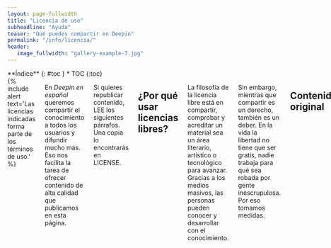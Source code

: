 ```yaml
---
layout: page-fullwidth
title: "Licencia de uso"
subheadline: "Ayuda"
teaser: "Qué puedes compartir en Deepin"
permalink: "/info/licencia/"
header:
   image_fullwidth: "gallery-example-7.jpg"
---
```

<div class="row">
<div class="medium-4 medium-push-8 columns" markdown="1">
<div class="panel radius" markdown="1">
**Índice**
{: #toc }
*  TOC
{:toc}
</div>
</div><!-- /.medium-4.columns -->

<div class="medium-8 medium-pull-4 columns" markdown="1">
{% include alert text='Las licencias indicadas forma parte de los términos de uso.' %}

En *Deepin en español* queremos compartir el conocimiento a todos los usuarios y difundir mucho más. Eso nos facilita la tarea de ofrecer contenido de alta calidad que publicamos en esta página.

Si quieres republicar contenido, LEE los siguientes párrafos. Una copia lo encontrarás en LICENSE.

## ¿Por qué usar licencias libres?

La filosofía de la licencia libre está en compartir, comprobar y acreditar un material sea un área literario, artístico o tecnológico para avanzar. Gracias a los medios masivos, las personas pueden conocer y desarrollar con el conocimiento.

Sin embargo, mientras que compartir es un derecho, también es un deber. En la vida la libertad no tiene que ser gratis, nadie trabaja para qué sea robada por gente inescrupulosa. Por eso tomamos medidas.

## Contenido original

En esta sección licenciamos los escritos elaborados o donados a *Deepin en Español*.

### Qué cubrimos
La licencia aplica a:

* Manuales, páginas especiales, publicaciones del sitio elaborados por el equipo.

* Imágenes y vídeos publicados oficialmente bajo la marca "Deepin en Español".

### Licencia
Los materiales escritos están multi-licenciados, bajo Creative Commons Attribution-NonCommercial-ShareAlike 4.0 International License y GNU Free Documentation License versión 1.3. Para efectos prácticos, "multilicencia CC-BY-NC-SA 4.0 y GFDL 1.3".

La información legal de las licencias lo encontrarás en los archivos by-nc-sa-4.md y fdl-1.3.md del código fuente en Github.

**Casos especiales**: Si el autor quiere, al final del artículo puede indicar que está bajo Creative Commons Attribution-ShareAlike 4.0 International License, que permite su uso comercial (ya que quita lo "NonCommercial"). Encontrarás información legal en by-sa-4.md y al enlazar el sitio web.

### Explicación

* Puedes usar la primera licencia (CC). Solo te obligamos a atribuirnos como Comunidad Deepin, enlaces al sitio web y adjuntes la licencia como Creative Commons Attribution-NonCommercial-ShareAlike 4.0 International License. Dicha licencia es irrevocable y aplica a trabajos derivados (copyleft).

* En caso que quieras distribuir en editoriales o medios comerciales, ya que la primera licencia lo prohíbe, usa la segunda licencia, GFDL. La licencia sigue siendo copyleft incluso si se distribuye en masa y está pensado en editoriales y wikis.

* La GFDL es compatible con Wikipedia. Si el material es extaído de un material de o similar a Wikipedia, se puede convivir sin problema alguno.

## Material de terceros

Para otros materiales que no cubre las licencias de arriba:

* Todos los derechos reservados al/la creador(a) del/los contenido(s), vídeo(s), imágen(es), captura(s) de pantalla, marca(s) registrada(s), entre otros.

* Casos especiales: Si el autor quiere, al final del artículo puede indicar que está bajo Creative Commons Attribution-ShareAlike 4.0 International License, que permite su uso comercial. Al igual que en los escritos, la licencia es enlazada en la página web de la correspondiente licencia.

* Algunas imágenes de apoyo son de [unplash](http://unsplash.com/) y [pixabay](http://pixabay.com), cuyo uso es gratuito sin regalías. El software de Deepin está bajo [GPLv3 o superior](https://github.com/linuxdeepin/deepin-desktop-base), no aplican fondos de pantalla.

* El código fuente original de la página web es de Feeling Responsive, un tema de Jekyll bajo licencia MIT.

## Lectura adicional

* [Por qué libre no es gratis](http://www.eldiario.es/turing/software_libre/software_libre-cultura_libre_0_108139816.html).
* [Estandarización GFDL](https://en.wikipedia.org/wiki/Wikipedia:GFDL_standardization)
* [Lo que no es GFDL](https://en.wikipedia.org/wiki/Wikipedia:What_the_GFDL_is_not)

<small markdown="1">[Ir al índice](#toc)</small>
{: .text-right }

</div><!-- /.medium-8.columns -->
</div><!-- /.row -->

